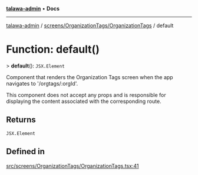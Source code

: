 [**talawa-admin**](../../../../README.md) • **Docs**

***

[talawa-admin](../../../../modules.md) / [screens/OrganizationTags/OrganizationTags](../README.md) / default

# Function: default()

\> **default**(): `JSX.Element`

Component that renders the Organization Tags screen when the app navigates to '/orgtags/:orgId'.

This component does not accept any props and is responsible for displaying
the content associated with the corresponding route.

## Returns

`JSX.Element`

## Defined in

[src/screens/OrganizationTags/OrganizationTags.tsx:41](https://github.com/PalisadoesFoundation/talawa-admin/blob/7a991b3aa824070bd53d6367f1ce7f072321af88/src/screens/OrganizationTags/OrganizationTags.tsx#L41)
